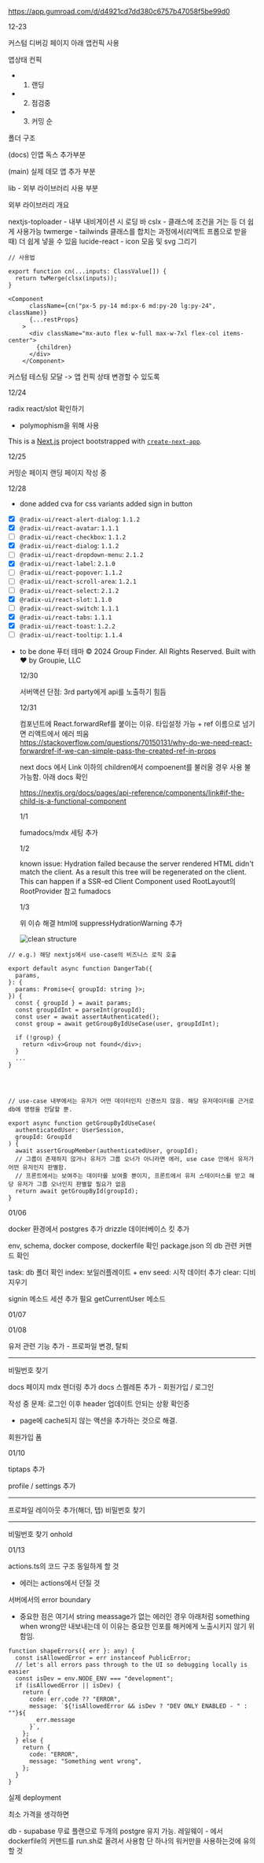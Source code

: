 https://app.gumroad.com/d/d4921cd7dd380c6757b47058f5be99d0

12-23

커스텀 디버깅 페이지 아래 앱컨픽 사용

앱상태 컨픽

- 1. 랜딩
- 2. 점검중
- 3. 커밍 순

폴더 구조

(docs) 인앱 독스 추가부분

(main) 실제 데모 앱 추가 부분

lib - 외부 라이브러리 사용 부분

외부 라이브러리 개요

nextjs-toploader - 내부 내비게이션 시 로딩 바
cslx - 클래스에 조건을 거는 등 더 쉽게 사용가능
twmerge - tailwinds 클래스를 합치는 과정에서(리액트 프롭으로 받을 때) 더 쉽게 넣을 수 있음
lucide-react - icon 모음 및 svg 그리기

```
// 사용법

export function cn(...inputs: ClassValue[]) {
  return twMerge(clsx(inputs));
}

<Component
      className={cn("px-5 py-14 md:px-6 md:py-20 lg:py-24", className)}
      {...restProps}
    >
      <div className="mx-auto flex w-full max-w-7xl flex-col items-center">
        {children}
      </div>
    </Component>

```

커스텀 테스팅 모달 -> 앱 컨픽 상태 변경할 수 있도록

12/24

radix react/slot 확인하기

- polymophism을 위해 사용

This is a [Next.js](https://nextjs.org) project bootstrapped with [`create-next-app`](https://nextjs.org/docs/app/api-reference/cli/create-next-app).

12/25

커밍순 페이지
랜딩 페이지 작성 중

12/28

- done
  added cva for css variants
  added sign in button

- [x] `@radix-ui/react-alert-dialog`: `1.1.2`
- [x] `@radix-ui/react-avatar`: `1.1.1`
- [ ] `@radix-ui/react-checkbox`: `1.1.2`
- [x] `@radix-ui/react-dialog`: `1.1.2`
- [ ] `@radix-ui/react-dropdown-menu`: `2.1.2`
- [x] `@radix-ui/react-label`: `2.1.0`
- [ ] `@radix-ui/react-popover`: `1.1.2`
- [ ] `@radix-ui/react-scroll-area`: `1.2.1`
- [ ] `@radix-ui/react-select`: `2.1.2`
- [x] `@radix-ui/react-slot`: `1.1.0`
- [ ] `@radix-ui/react-switch`: `1.1.1`
- [x] `@radix-ui/react-tabs`: `1.1.1`
- [x] `@radix-ui/react-toast`: `1.2.2`
- [ ] `@radix-ui/react-tooltip`: `1.1.4`

- to be done
  푸터
  테마
  © 2024 Group Finder. All Rights Reserved. Built with ❤️ by Groupie, LLC

  12/30

  서버액션 단점: 3rd party에게 api를 노출하기 힘듬

  12/31

  컴포넌트에 React.forwardRef를 붙이는 이유. 타입설정 가능 + ref 이름으로 넘기면 리액트에서 에러 띄움
  https://stackoverflow.com/questions/70150131/why-do-we-need-react-forwardref-if-we-can-simple-pass-the-created-ref-in-props

  next docs 에서 Link 이하의 children에서 compoenent를 불러올 경우 사용 불가능함. 아래 docs 확인

  https://nextjs.org/docs/pages/api-reference/components/link#if-the-child-is-a-functional-component

  1/1

  fumadocs/mdx 세팅 추가

  1/2

  known issue: Hydration failed because the server rendered HTML didn't match the client. As a result this tree will be regenerated on the client. This can happen if a SSR-ed Client Component used
  RootLayout의 RootProvider 참고 fumadocs

  1/3

  위 이슈 해결 html에 suppressHydrationWarning 추가

  ![clean structure](public/docs/clean-architecture.png)

```
// e.g.) 해당 nextjs에서 use-case의 비즈니스 로직 호출

export default async function DangerTab({
  params,
}: {
  params: Promise<{ groupId: string }>;
}) {
  const { groupId } = await params;
  const groupIdInt = parseInt(groupId);
  const user = await assertAuthenticated();
  const group = await getGroupByIdUseCase(user, groupIdInt);

  if (!group) {
    return <div>Group not found</div>;
  }
  ...
}



```

```

// use-case 내부에서는 유저가 어떤 데이터인지 신경쓰지 않음. 해당 유저데이터를 근거로 db에 명령을 전달할 뿐.

export async function getGroupByIdUseCase(
  authenticatedUser: UserSession,
  groupId: GroupId
) {
  await assertGroupMember(authenticatedUser, groupId);
  // 그룹이 존재하지 않거나 유저가 그룹 오너가 아니라면 에러, use case 안에서 유저가 어떤 유저인지 판별함.
  // 프론트에서는 보여주는 데이터를 보여줄 뿐이지, 프론트에서 유저 스테이터스를 받고 해당 유저가 그룹 오너인지 판별할 필요가 없음
  return await getGroupById(groupId);
}
```

01/06

docker 환경에서 postgres 추가
drizzle 데이터베이스 킷 추가

env, schema, docker compose, dockerfile 확인
package.json 의 db 관련 커맨드 확인

task: db 폴더 확인
index: 보일러플레이트 + env
seed: 시작 데이터 추가
clear: 디비 지우기

signin 메소드
세션 추가 필요
getCurrentUser 메소드

01/07

01/08

유저 관련 기능 추가 - 프로파일 변경, 탈퇴

---

비밀번호 찾기

docs 페이지 mdx 렌더링 추가
docs 스켈레톤 추가 - 회원가입 / 로그인

작성 중 문제: 로그인 이후 header 업데이트 안되는 상황 확인중

- page에 cache되지 않는 액션을 추가하는 것으로 해결.

회원가입 폼

01/10

tiptaps 추가

profile / settings 추가

---

프로파일 레이아웃 추가(해더, 탭)
비밀번호 찾기

---

비밀번호 찾기 onhold

01/13

actions.ts의 코드 구조 동일하게 할 것

- 에러는 actions에서 던질 것

서버에서의 error boundary

- 중요한 점은 여기서 string meassage가 없는 에러인 경우 아래처럼 something when wrong만 내보내는데 이 이유는 중요한 인포를 해커에게 노출시키지 않기 위함임.

```
function shapeErrors({ err }: any) {
  const isAllowedError = err instanceof PublicError;
  // let's all errors pass through to the UI so debugging locally is easier
  const isDev = env.NODE_ENV === "development";
  if (isAllowedError || isDev) {
    return {
      code: err.code ?? "ERROR",
      message: `${!isAllowedError && isDev ? "DEV ONLY ENABLED - " : ""}${
        err.message
      }`,
    };
  } else {
    return {
      code: "ERROR",
      message: "Something went wrong",
    };
  }
}

```

실제 deployment

최소 가격을 생각하면

db - supabase 무료 플랜으로 두개의 postgre 유지 가능.
레일웨이 - 에서 dockerfile의 커맨드를 run.sh로 올려서 사용함 단 하나의 워커만을 사용하는것에 유의할 것
